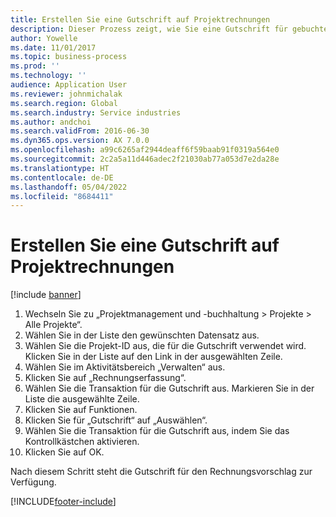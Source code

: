 ```yaml
---
title: Erstellen Sie eine Gutschrift auf Projektrechnungen
description: Dieser Prozess zeigt, wie Sie eine Gutschrift für gebuchte Projektrechnungen erstellen.
author: Yowelle
ms.date: 11/01/2017
ms.topic: business-process
ms.prod: ''
ms.technology: ''
audience: Application User
ms.reviewer: johnmichalak
ms.search.region: Global
ms.search.industry: Service industries
ms.author: andchoi
ms.search.validFrom: 2016-06-30
ms.dyn365.ops.version: AX 7.0.0
ms.openlocfilehash: a99c6265af2944deaff6f59baab91f0319a564e0
ms.sourcegitcommit: 2c2a5a11d446adec2f21030ab77a053d7e2da28e
ms.translationtype: HT
ms.contentlocale: de-DE
ms.lasthandoff: 05/04/2022
ms.locfileid: "8684411"
---
```

# <a name="create-a-credit-note-on-project-invoices"></a>Erstellen Sie eine Gutschrift auf Projektrechnungen

[!include [banner](../../includes/banner.md)]

1. Wechseln Sie zu „Projektmanagement und -buchhaltung > Projekte > Alle Projekte“. 
2. Wählen Sie in der Liste den gewünschten Datensatz aus. 
3. Wählen Sie die Projekt-ID aus, die für die Gutschrift verwendet wird. Klicken Sie in der Liste auf den Link in der ausgewählten Zeile. 
4. Wählen Sie im Aktivitätsbereich „Verwalten“ aus. 
5. Klicken Sie auf „Rechnungserfassung“. 
6. Wählen Sie die Transaktion für die Gutschrift aus. Markieren Sie in der Liste die ausgewählte Zeile. 
7. Klicken Sie auf Funktionen. 
8. Klicken Sie für „Gutschrift“ auf „Auswählen“. 
9. Wählen Sie die Transaktion für die Gutschrift aus, indem Sie das Kontrollkästchen aktivieren.
10. Klicken Sie auf OK. 

Nach diesem Schritt steht die Gutschrift für den Rechnungsvorschlag zur Verfügung.


[!INCLUDE[footer-include](../../includes/footer-banner.md)]
